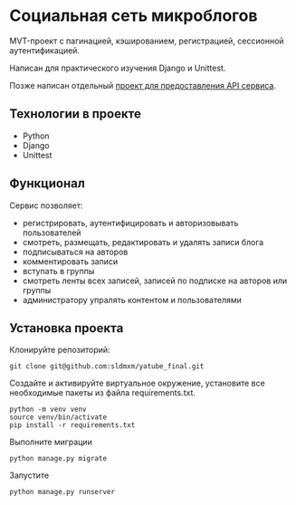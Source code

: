 # Социальная сеть микроблогов
MVT-проект с пагинацией, кэшированием, регистрацией, сессионной аутентификацией. 

Написан для практического изучения Django и Unittest.

Позже написан отдельный [проект для предоставления API сервиса](https://github.com/sldmxm/api_final_yatube).

## Технологии в проекте
- Python
- Django
- Unittest

## Функционал
Сервис позволяет:
- регистрировать, аутентифицировать и авторизовывать пользователей
- смотреть, размещать, редактировать и удалять записи блога
- подписываться на авторов
- комментировать записи
- вступать в группы
- смотреть ленты всех записей, записей по подписке на авторов или группы
- администратору упралять контентом и пользователями

## Установка проекта
Клонируйте репозиторий:
```
git clone git@github.com:sldmxm/yatube_final.git
```
Создайте и активируйте виртуальное окружение, установите все необходимые пакеты из файла requirements.txt.
```
python -m venv venv
source venv/bin/activate
pip install -r requirements.txt
```
Выполните миграции
```
python manage.py migrate
```
Запустите
```
python manage.py runserver
```
